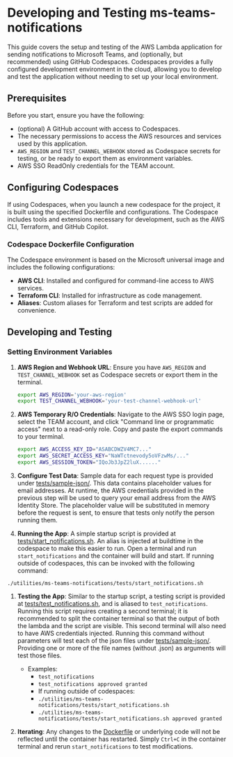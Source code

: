 # Developing and Testing ms-teams-notifications

This guide covers the setup and testing of the AWS Lambda application for sending notifications to Microsoft Teams, and (optionally, but recommended) using GitHub Codespaces. Codespaces provides a fully configured development environment in the cloud, allowing you to develop and test the application without needing to set up your local environment.

## Prerequisites

Before you start, ensure you have the following:
- (optional) A GitHub account with access to Codespaces.
- The necessary permissions to access the AWS resources and services used by this application.
- `AWS_REGION` and `TEST_CHANNEL_WEBHOOK` stored as Codespace secrets for testing, or be ready to export them as environment variables.
- AWS SSO ReadOnly credentials for the TEAM account.

## Configuring Codespaces

If using Codespaces, when you launch a new codespace for the project, it is built using the specified Dockerfile and configurations. The Codespace includes tools and extensions necessary for development, such as the AWS CLI, Terraform, and GitHub Copilot.

### Codespace Dockerfile Configuration

The Codespace environment is based on the Microsoft universal image and includes the following configurations:
- **AWS CLI**: Installed and configured for command-line access to AWS services.
- **Terraform CLI**: Installed for infrastructure as code management.
- **Aliases**: Custom aliases for Terraform and test scripts are added for convenience.

## Developing and Testing

### Setting Environment Variables

1. **AWS Region and Webhook URL**: Ensure you have `AWS_REGION` and `TEST_CHANNEL_WEBHOOK` set as Codespace secrets or export them in the terminal.
   ```bash
   export AWS_REGION='your-aws-region'
   export TEST_CHANNEL_WEBHOOK='your-test-channel-webhook-url'
   ```

1. **AWS Temporary R/O Credentials**: Navigate to the AWS SSO login page, select the TEAM account, and click "Command line or programmatic access" next to a read-only role. Copy and paste the export commands to your terminal.
    ```bash
    export AWS_ACCESS_KEY_ID="ASABCDWZV4MC7..."
    export AWS_SECRET_ACCESS_KEY="NaWTctnevody5oVFzwMs/..."
    export AWS_SESSION_TOKEN="IQoJb3JpZ2luX......"
    ```

1. **Configure Test Data**: Sample data for each request type is provided under [tests/sample-json/](/utilities/ms-teams-notifications/tests/sample-json/). This data contains placeholder values for email addresses. At runtime, the AWS credentials provided in the previous step will be used to query your email address from the AWS Identity Store. The placeholder value will be substituted in memory before the request is sent, to ensure that tests only notify the person running them.

1. **Running the App**: A simple startup script is provided at [tests/start_notifications.sh](/utilities/ms-teams-notifications/tests/start_notifications.sh). An alias is injected at buildtime in the codespace to make this easier to run. Open a terminal and run `start_notifications` and the container will build and start. If running outside of codespaces, this can be invoked with the following command:
```
./utilities/ms-teams-notifications/tests/start_notifications.sh
```

1. **Testing the App**: Similar to the startup script, a testing script is provided at [tests/test_notifications.sh](/utilities/ms-teams-notifications/tests/test_notifications.sh), and is aliased to `test_notifications`. Running this script requires creating a second terminal; it is recommended to split the container terminal so that the output of both the lambda and the script are visible. This second terminal will also need to have AWS credentials injected. Running this command without parameters will test each of the json files under [tests/sample-json/](/utilities/ms-teams-notifications/tests/sample-json/). Providing one or more of the file names (without .json) as arguments will test those files. 
     - Examples:
        - `test_notifications`
        - `test_notifications approved granted`
        - If running outside of codespaces:
         - `./utilities/ms-teams-notifications/tests/start_notifications.sh`
         - `./utilities/ms-teams-notifications/tests/start_notifications.sh approved granted`

1. **Iterating**: Any changes to the [Dockerfile](/utilities/ms-teams-notifications/Dockerfile) or underlying code will not be reflected until the container has restarted. Simply `Ctrl+C` in the container terminal and rerun `start_notifications` to test modifications.